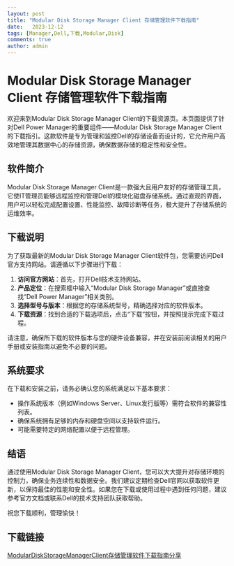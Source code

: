 ```yaml
---
layout: post
title: "Modular Disk Storage Manager Client 存储管理软件下载指南"
date:   2023-12-12
tags: [Manager,Dell,下载,Modular,Disk]
comments: true
author: admin
---
```

# Modular Disk Storage Manager Client 存储管理软件下载指南

欢迎来到Modular Disk Storage Manager Client的下载资源页。本页面提供了针对Dell Power Manager的重要组件——Modular Disk Storage Manager Client的下载指引。这款软件是专为管理和监控Dell的存储设备而设计的，它允许用户高效地管理其数据中心的存储资源，确保数据存储的稳定性和安全性。

## 软件简介

Modular Disk Storage Manager Client是一款强大且用户友好的存储管理工具，它使IT管理员能够远程监控和管理Dell的模块化磁盘存储系统。通过直观的界面，用户可以轻松完成配置设置、性能监控、故障诊断等任务，极大提升了存储系统的运维效率。

## 下载说明

为了获取最新的Modular Disk Storage Manager Client软件包，您需要访问Dell官方支持网站。请遵循以下步骤进行下载：

1. **访问官方网站**：首先，打开Dell技术支持网站。
2. **产品定位**：在搜索框中输入“Modular Disk Storage Manager”或直接查找“Dell Power Manager”相关类别。
3. **选择型号与版本**：根据您的存储系统型号，精确选择对应的软件版本。
4. **下载资源**：找到合适的下载选项后，点击“下载”按钮，并按照提示完成下载过程。

请注意，确保所下载的软件版本与您的硬件设备兼容，并在安装前阅读相关的用户手册或安装指南以避免不必要的问题。

## 系统要求

在下载和安装之前，请务必确认您的系统满足以下基本要求：
- 操作系统版本（例如Windows Server、Linux发行版等）需符合软件的兼容性列表。
- 确保系统拥有足够的内存和硬盘空间以支持软件运行。
- 可能需要特定的网络配置以便于远程管理。

## 结语

通过使用Modular Disk Storage Manager Client，您可以大大提升对存储环境的控制力，确保业务连续性和数据安全。我们建议定期检查Dell官网以获取软件更新，以保持最佳的性能和安全性。如果您在下载或使用过程中遇到任何问题，建议参考官方文档或联系Dell的技术支持团队获取帮助。

祝您下载顺利，管理愉快！

## 下载链接

[ModularDiskStorageManagerClient存储管理软件下载指南分享](https://pan.quark.cn/s/f711b2e05625)